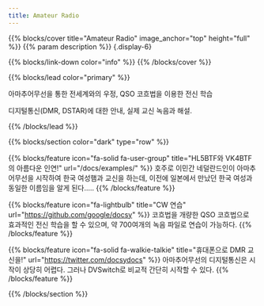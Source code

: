 ```yaml
---
title: Amateur Radio
---
```



{{% blocks/cover title="Amateur Radio" image_anchor="top" height="full" %}}
{{% param description %}}
{.display-6}



{{% blocks/link-down color="info" %}}
{{% /blocks/cover %}}

{{% blocks/lead color="primary" %}}

아마추어무선을 통한 전세계와의 우정, QSO 코흐법을 이용한 전신 학습<br>

디지털통신(DMR, DSTAR)에 대한 안내, 실제 교신 녹음과 해설.


{{% /blocks/lead %}}

{{% blocks/section color="dark" type="row" %}}

{{% blocks/feature icon="fa-solid fa-user-group" title="HL5BTF와 VK4BTF의 아름다운 인연!" url="/docs/examples/" %}}
호주로 이민간 네덜란드인이 아마추어무선을 시작하여 한국 여성햄과 교신을 하는데, 이전에 일본에서 만났던 한국 여성과 동일한 이름임을 알게 된다.....
{{% /blocks/feature %}}


{{% blocks/feature icon="fa-lightbulb" title="CW 연습" url="https://github.com/google/docsy" %}}
코흐법을 개량한 QSO 코흐법으로 효과적인 전신 학습을 할 수 있으며, 약 700여개의 녹음 파일로 연습이 가능하다.
{{% /blocks/feature %}}


{{% blocks/feature icon="fa-solid fa-walkie-talkie" title="휴대폰으로 DMR 교신을!" url="https://twitter.com/docsydocs" %}}
아마추어무선의 디지털통신은 시작이 상당히 어렵다. 그러나 DVSwitch로 비교적 간단히 시작할 수 있다.
{{% /blocks/feature %}}

{{% /blocks/section %}}